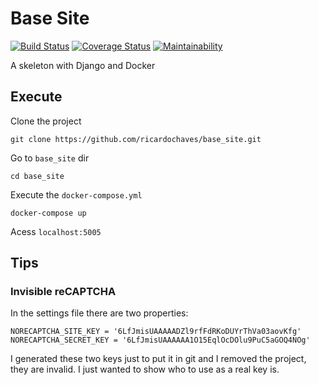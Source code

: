 # Base Site

[![Build Status](https://travis-ci.org/ricardochaves/base_site.svg?branch=master)](https://travis-ci.org/ricardochaves/base_site) [![Coverage Status](https://coveralls.io/repos/github/ricardochaves/base_site/badge.svg)](https://coveralls.io/github/ricardochaves/base_site) [![Maintainability](https://api.codeclimate.com/v1/badges/950aa9850083739cf9cd/maintainability)](https://codeclimate.com/github/ricardochaves/base_site/maintainability)

A skeleton with Django and Docker

## Execute

Clone the project
```
git clone https://github.com/ricardochaves/base_site.git
```

Go to `base_site` dir 
```
cd base_site
```

Execute the `docker-compose.yml`
```
docker-compose up
```

Acess `localhost:5005`

## Tips

### Invisible reCAPTCHA

In the settings file there are two properties:
```
NORECAPTCHA_SITE_KEY = '6LfJmisUAAAAADZl9rfFdRKoDUYrThVa03aovKfg'
NORECAPTCHA_SECRET_KEY = '6LfJmisUAAAAAA1O15EqlOcDOlu9PuC5aGOQ4NOg'
```

I generated these two keys just to put it in git and I removed the project, they are invalid. I just wanted to show who to use as a real key is.
